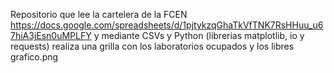 Repositorio que lee la cartelera de la FCEN https://docs.google.com/spreadsheets/d/1pjtykzqGhaTkVfTNK7RsHHuu_u67hiA3jEsn0uMPLFY y mediante CSVs y Python (librerias matplotlib, io y requests) realiza una grilla con los laboratorios ocupados y los libres
grafico.png
